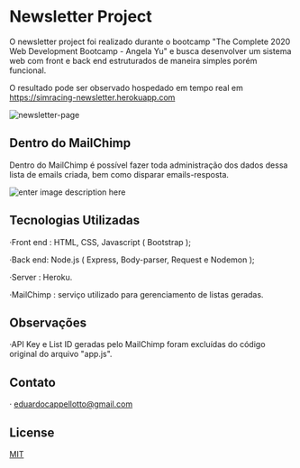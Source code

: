 
# Newsletter Project

O newsletter project foi realizado durante o bootcamp "The Complete 2020 Web Development Bootcamp - Angela Yu" e busca desenvolver um sistema web com front e back end estruturados de maneira simples porém funcional.

O resultado pode ser observado hospedado em tempo real em https://simracing-newsletter.herokuapp.com

![newsletter-page](https://i.imgur.com/wUQcAHk.png)

## Dentro do MailChimp

Dentro do MailChimp é possível fazer toda administração dos dados dessa lista de emails criada, bem como disparar emails-resposta. 

![enter image description here](https://i.imgur.com/oQz98tU.png)
## Tecnologias Utilizadas

·Front end : HTML, CSS, Javascript ( Bootstrap );

·Back end: Node.js ( Express, Body-parser, Request e Nodemon );

·Server : Heroku.

·MailChimp : serviço utilizado para gerenciamento de listas geradas.

## Observações

·API Key e List ID geradas pelo MailChimp foram excluídas do código original do arquivo "app.js".

## Contato

· eduardocappellotto@gmail.com

## License

[MIT](https://choosealicense.com/licenses/mit/)
